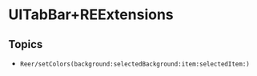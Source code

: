 # UITabBar+REExtensions

## Topics

- ``Reer/setColors(background:selectedBackground:item:selectedItem:)``
